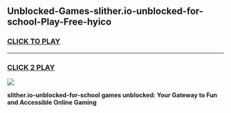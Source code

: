 
## Unblocked-Games-slither.io-unblocked-for-school-Play-Free-hyico
<h3>
<a href="https://premium76.site?title=slither.io-unblocked-for-school&ref=18A">CLICK TO PLAY</a></h3>
<hr>

<h3>
<a href="https://premium76.site?title=slither.io-unblocked-for-school&ref=18A">CLICK 2 PLAY</a>
  
</h3>

<a href="https://premium76.site?title=slither.io-unblocked-for-school&ref=18A"><img src="https://clearcache.store/games.png"></a>


**slither.io-unblocked-for-school games unblocked: Your Gateway to Fun and Accessible Online Gaming**
